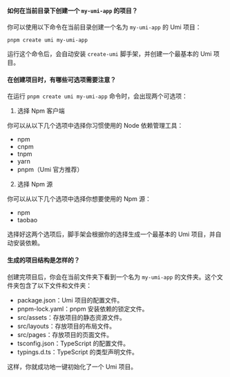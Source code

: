 #### 如何在当前目录下创建一个 `my-umi-app` 的项目？

你可以使用以下命令在当前目录创建一个名为 `my-umi-app` 的 Umi 项目：

```
pnpm create umi my-umi-app
```

运行这个命令后，会自动安装 `create-umi` 脚手架，并创建一个最基本的 Umi 项目。

#### 在创建项目时，有哪些可选项需要注意？

在运行 `pnpm create umi my-umi-app` 命令时，会出现两个可选项：

1. 选择 Npm 客户端

你可以从以下几个选项中选择你习惯使用的 Node 依赖管理工具：

- npm
- cnpm
- tnpm
- yarn
- pnpm（Umi 官方推荐）

2. 选择 Npm 源

你可以从以下几个选项中选择你想要使用的 Npm 源：

- npm
- taobao

选择好这两个选项后，脚手架会根据你的选择生成一个最基本的 Umi 项目，并自动安装依赖。

#### 生成的项目结构是怎样的？

创建完项目后，你会在当前文件夹下看到一个名为 `my-umi-app` 的文件夹。这个文件夹包含了以下文件和文件夹：

- package.json：Umi 项目的配置文件。
- pnpm-lock.yaml：pnpm 安装依赖的锁定文件。
- src/assets：存放项目的静态资源文件。
- src/layouts：存放项目的布局文件。
- src/pages：存放项目的页面文件。
- tsconfig.json：TypeScript 的配置文件。
- typings.d.ts：TypeScript 的类型声明文件。

这样，你就成功地一键初始化了一个 Umi 项目。